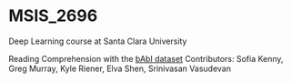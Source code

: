 # MSIS_2696

Deep Learning course at Santa Clara University<br />

Reading Comprehension with the [bAbI dataset](https://research.fb.com/downloads/babi/)
Contributors: Sofia Kenny, Greg Murray, Kyle Riener, Elva Shen, Srinivasan Vasudevan
